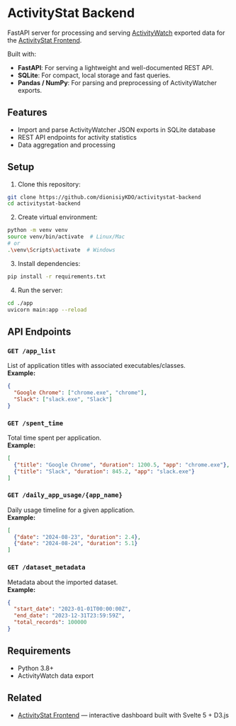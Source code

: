 # ActivityStat Backend

FastAPI server for processing and serving [ActivityWatch](https://activitywatch.net/) exported data for the [ActivityStat Frontend](https://github.com/dionisiyKDO/activityStat-frontend).

Built with:

- **FastAPI**: For serving a lightweight and well-documented REST API.
- **SQLite**: For compact, local storage and fast queries.
- **Pandas / NumPy**: For parsing and preprocessing of ActivityWatcher exports.

## Features

- Import and parse ActivityWatcher JSON exports in SQLite database
- REST API endpoints for activity statistics
- Data aggregation and processing

## Setup

1. Clone this repository:

```bash
git clone https://github.com/dionisiyKDO/activitystat-backend
cd activitystat-backend
```

2. Create virtual environment:

```bash
python -m venv venv
source venv/bin/activate  # Linux/Mac
# or
.\venv\Scripts\activate  # Windows
```

3. Install dependencies:

```bash
pip install -r requirements.txt
```

4. Run the server:

```bash
cd ./app
uvicorn main:app --reload
```

## API Endpoints

### `GET /app_list`

List of application titles with associated executables/classes.  
**Example:**

```json
{
  "Google Chrome": ["chrome.exe", "chrome"],
  "Slack": ["slack.exe", "Slack"]
}
```

### `GET /spent_time`

Total time spent per application.  
**Example:**

```json
[
  {"title": "Google Chrome", "duration": 1200.5, "app": "chrome.exe"},
  {"title": "Slack", "duration": 845.2, "app": "slack.exe"}
]
```

### `GET /daily_app_usage/{app_name}`

Daily usage timeline for a given application.  
**Example:**

```json
[
  {"date": "2024-08-23", "duration": 2.4},
  {"date": "2024-08-24", "duration": 5.1}
]
```

### `GET /dataset_metadata`

Metadata about the imported dataset.  
**Example:**

```json
{
  "start_date": "2023-01-01T00:00:00Z",
  "end_date": "2023-12-31T23:59:59Z",
  "total_records": 100000
}
```

## Requirements

- Python 3.8+
- ActivityWatch data export

## Related

- [ActivityStat Frontend](https://github.com/dionisiyKDO/activityStat-frontend) — interactive dashboard built with Svelte 5 + D3.js

